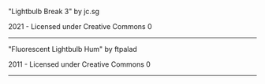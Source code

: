"Lightbulb Break 3"
by jc.sg

2021 - Licensed under
Creative Commons 0

---

"Fluorescent Lightbulb Hum" 
by ftpalad

2011 - Licensed under
Creative Commons 0

---



